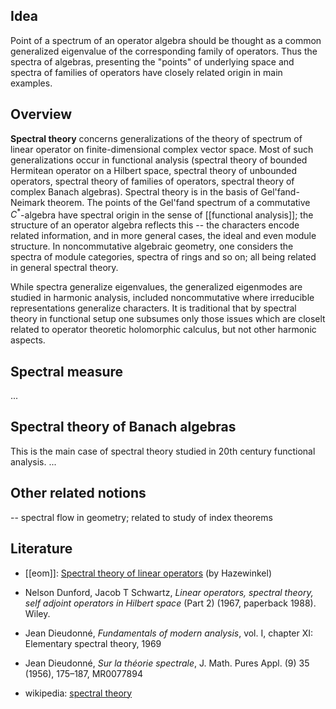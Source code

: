 ## Idea

Point of a spectrum of an operator algebra should be thought as a common generalized eigenvalue of the corresponding family of operators. Thus the spectra of algebras, presenting the "points" of underlying space and spectra 
of families of operators have closely related origin in main examples. 

## Overview

__Spectral theory__ concerns generalizations of the theory of spectrum of linear operator on finite-dimensional complex vector space. Most of such generalizations occur in functional analysis (spectral theory of bounded Hermitean operator on a Hilbert space, spectral theory of unbounded operators, spectral theory of families of operators, spectral theory of complex Banach algebras). Spectral theory is in the basis of Gel'fand-Neimark theorem. The points of the Gel'fand spectrum of a commutative $C^*$-algebra have spectral origin in the sense of [[functional analysis]]; the structure of an operator algebra reflects this -- the characters encode related information, and in more general cases, the ideal and even module structure. In noncommutative algebraic geometry, one considers the spectra of module categories, spectra of rings and so on; all being related in general spectral theory.

While spectra generalize eigenvalues, the generalized eigenmodes are studied in harmonic analysis, included noncommutative where irreducible representations generalize characters. It is traditional that by spectral theory in functional setup one subsumes only those issues which are closelt related to operator theoretic holomorphic calculus, but not other harmonic aspects.  

## Spectral measure 

...

## Spectral theory of Banach algebras

This is the main case of spectral theory studied in 20th century functional analysis. ...

## Other related notions

-- spectral flow in geometry; related to study of index theorems

## Literature

* [[eom]]: [Spectral theory of linear operators](http://eom.springer.de/S/s086520.htm) (by Hazewinkel)

* Nelson Dunford, Jacob T Schwartz, _Linear operators, spectral theory, self adjoint operators in Hilbert space_ (Part 2) (1967, paperback 1988). Wiley.
* Jean Dieudonn&#233;, _Fundamentals of modern analysis_, vol. I, chapter XI: Elementary spectral theory, 1969

* Jean Dieudonn&#233;, _Sur la th&#233;orie spectrale_,  J. Math. Pures Appl. (9) 35 (1956), 175&#8211;187, MR0077894

* wikipedia: [spectral theory](http://en.wikipedia.org/wiki/Spectral_theory)